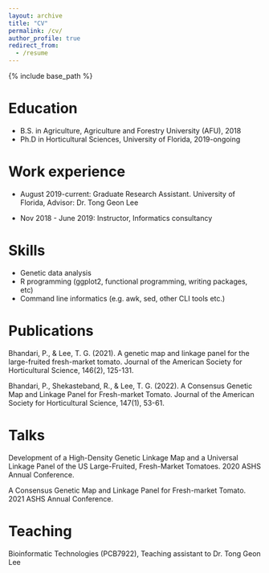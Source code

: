 ```yaml
---
layout: archive
title: "CV"
permalink: /cv/
author_profile: true
redirect_from:
  - /resume
---
```


{% include base_path %}

Education
======
* B.S. in Agriculture, Agriculture and Forestry University (AFU), 2018
* Ph.D in Horticultural Sciences, University of Florida, 2019-ongoing

Work experience
======
  *  August 2019-current: Graduate Research Assistant.
 University of Florida,
Advisor: Dr. Tong Geon Lee

* Nov 2018 - June 2019: Instructor,
Informatics consultancy

Skills
======
  * Genetic data analysis
* R programming (ggplot2, functional programming, writing packages, etc)
* Command line informatics (e.g. awk, sed, other CLI tools etc.)

Publications
======
  Bhandari, P., & Lee, T. G. (2021). A genetic map and linkage panel for the large-fruited fresh-market tomato. Journal of the American Society for Horticultural Science, 146(2), 125-131.
  
  
Bhandari, P., Shekasteband, R., & Lee, T. G. (2022). A Consensus Genetic Map and Linkage Panel for Fresh-market Tomato. Journal of the American Society for Horticultural Science, 147(1), 53-61.


Talks
======
Development of a High-Density Genetic Linkage Map and a Universal Linkage Panel of the US Large-Fruited, Fresh-Market Tomatoes. 2020 ASHS Annual Conference.
  
  
  
A Consensus Genetic Map and Linkage Panel for Fresh-market Tomato. 2021 ASHS Annual Conference.


Teaching
======
  Bioinformatic Technologies (PCB7922), Teaching assistant to Dr. Tong Geon Lee


